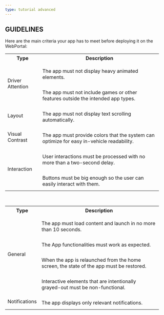 ```yaml
---
type: tutorial advanced
---
```


## GUIDELINES

Here are the main criteria your app has to meet before deploying it on the WebPortal:


<table>

<tr>
  <th>Type</th>
  <th>Description</th>
</tr>

<tr>
  <td rowspan="2">Driver Attention</td>

  <td>
    <p style="margin-bottom:.5em;">
      The app must not display heavy animated elements.
    </p>
  </td>
</tr>

<tr>
  <td>
    <p style="margin-bottom:.5em;">
    The app must not include games or other features outside the intended app types.
    </p>
  </td>
</tr>


<tr>
  <td rowspan="1">Layout</td>

  <td>
    <p style="margin-bottom:.5em;">
     The app must not display text scrolling automatically.
    </p>
  </td>
</tr>

<tr>
  <td rowspan="1">Visual Contrast</td>

  <td>
    <p style="margin-bottom:.5em;">
     The app must provide colors that the system can optimize for easy in-vehicle readability.
    </p>
  </td>
</tr>

<tr>
  <td rowspan="2">Interaction</td>

  <td>
    <p style="margin-bottom:.5em;">
     User interactions must be processed with no more than a two-second delay.
    </p>
  </td>
</tr>

<tr>
  <td>
    <p style="margin-bottom:.5em;">
    Buttons must be big enough so the user can easily interact with them.
    </p>
  </td>
</tr>

</table>

<br>

<table>
<tr>
  <th>Type</th>
  <th>Description</th>
</tr>

<tr>
  <td rowspan="4">General</td>

  <td>
    <p style="margin-bottom:.5em;">
     The app must load content and launch in no more than 10 seconds.
    </p>
  </td>
</tr>

<tr>
  <td>
    <p style="margin-bottom:.5em;">
     The App functionalities must work as expected.
    </p>
  </td>
</tr>

<tr>
  <td>
    <p style="margin-bottom:.5em;">
     When the app is relaunched from the home screen, the state of the app must be restored.
    </p>
  </td>
</tr>


<tr>
  <td>
    <p style="margin-bottom:.5em;">
     Interactive elements that are intentionally grayed-out must be non-functional.
    </p>
  </td>
</tr>


<tr>
  <td rowspan="1" id="notifications">
    Notifications
  </td>

  <td>
    <p style="margin-bottom:.5em;">
     The app displays only relevant notifications.
   </p>
  </td>
</tr>

</table>
